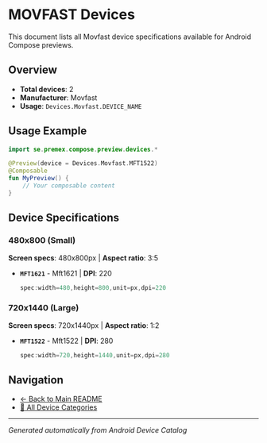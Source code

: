 # MOVFAST Devices

This document lists all Movfast device specifications available for Android Compose previews.

## Overview

- **Total devices**: 2
- **Manufacturer**: Movfast
- **Usage**: `Devices.Movfast.DEVICE_NAME`

## Usage Example

```kotlin
import se.premex.compose.preview.devices.*

@Preview(device = Devices.Movfast.MFT1522)
@Composable
fun MyPreview() {
    // Your composable content
}
```

## Device Specifications

### 480x800 (Small)

**Screen specs**: 480x800px | **Aspect ratio**: 3:5

- **`MFT1621`** - Mft1621 | **DPI**: 220
  ```kotlin
  spec:width=480,height=800,unit=px,dpi=220
  ```

### 720x1440 (Large)

**Screen specs**: 720x1440px | **Aspect ratio**: 1:2

- **`MFT1522`** - Mft1522 | **DPI**: 280
  ```kotlin
  spec:width=720,height=1440,unit=px,dpi=280
  ```

## Navigation

- [← Back to Main README](../../README.md)
- [📱 All Device Categories](../README.md)

---
*Generated automatically from Android Device Catalog*
